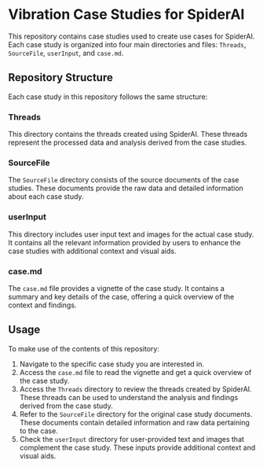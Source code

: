 # Vibration Case Studies for SpiderAI

This repository contains case studies used to create use cases for SpiderAI. Each case study is organized into four main directories and files: `Threads`, `SourceFile`, `userInput`, and `case.md`.

## Repository Structure

Each case study in this repository follows the same structure:

### Threads
This directory contains the threads created using SpiderAI. These threads represent the processed data and analysis derived from the case studies.

### SourceFile
The `SourceFile` directory consists of the source documents of the case studies. These documents provide the raw data and detailed information about each case study.

### userInput
This directory includes user input text and images for the actual case study. It contains all the relevant information provided by users to enhance the case studies with additional context and visual aids.

### case.md
The `case.md` file provides a vignette of the case study. It contains a summary and key details of the case, offering a quick overview of the context and findings.

## Usage

To make use of the contents of this repository:

1. Navigate to the specific case study you are interested in.
2. Access the `case.md` file to read the vignette and get a quick overview of the case study.
3. Access the `Threads` directory to review the threads created by SpiderAI. These threads can be used to understand the analysis and findings derived from the case study.
4. Refer to the `SourceFile` directory for the original case study documents. These documents contain detailed information and raw data pertaining to the case.
5. Check the `userInput` directory for user-provided text and images that complement the case study. These inputs provide additional context and visual aids.
